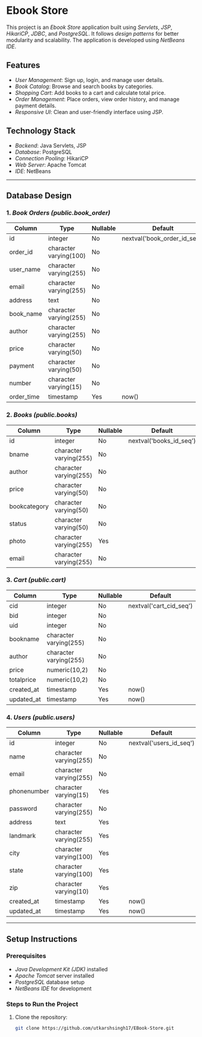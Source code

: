 # Ebook Store

This project is an *Ebook Store* application built using *Servlets*, *JSP*, *HikariCP*, *JDBC*, and *PostgreSQL*. It follows *design patterns* for better modularity and scalability. The application is developed using *NetBeans IDE*.

## Features

- *User Management*: Sign up, login, and manage user details.
- *Book Catalog*: Browse and search books by categories.
- *Shopping Cart*: Add books to a cart and calculate total price.
- *Order Management*: Place orders, view order history, and manage payment details.
- *Responsive UI*: Clean and user-friendly interface using JSP.

## Technology Stack

- *Backend*: Java Servlets, JSP
- *Database*: PostgreSQL
- *Connection Pooling*: HikariCP
- *Web Server*: Apache Tomcat
- *IDE*: NetBeans

---

## Database Design

### 1. *Book Orders (public.book_order)*

| Column      | Type                      | Nullable | Default                              |
|-------------|---------------------------|----------|--------------------------------------|
| id          | integer                 | No       | nextval('book_order_id_seq')      |
| order_id    | character varying(100)  | No       |                                      |
| user_name   | character varying(255)  | No       |                                      |
| email       | character varying(255)  | No       |                                      |
| address     | text                    | No       |                                      |
| book_name   | character varying(255)  | No       |                                      |
| author      | character varying(255)  | No       |                                      |
| price       | character varying(50)   | No       |                                      |
| payment     | character varying(50)   | No       |                                      |
| number      | character varying(15)   | No       |                                      |
| order_time  | timestamp               | Yes      | now()                              |

### 2. *Books (public.books)*

| Column       | Type                      | Nullable | Default                              |
|--------------|---------------------------|----------|--------------------------------------|
| id           | integer                 | No       | nextval('books_id_seq')           |
| bname        | character varying(255)  | No       |                                      |
| author       | character varying(255)  | No       |                                      |
| price        | character varying(50)   | No       |                                      |
| bookcategory | character varying(50)   | No       |                                      |
| status       | character varying(50)   | No       |                                      |
| photo        | character varying(255)  | Yes      |                                      |
| email        | character varying(255)  | No       |                                      |

### 3. *Cart (public.cart)*

| Column       | Type                      | Nullable | Default                              |
|--------------|---------------------------|----------|--------------------------------------|
| cid          | integer                 | No       | nextval('cart_cid_seq')           |
| bid          | integer                 | No       |                                      |
| uid          | integer                 | No       |                                      |
| bookname     | character varying(255)  | No       |                                      |
| author       | character varying(255)  | No       |                                      |
| price        | numeric(10,2)           | No       |                                      |
| totalprice   | numeric(10,2)           | No       |                                      |
| created_at   | timestamp               | Yes      | now()                              |
| updated_at   | timestamp               | Yes      | now()                              |

### 4. *Users (public.users)*

| Column       | Type                      | Nullable | Default                              |
|--------------|---------------------------|----------|--------------------------------------|
| id           | integer                 | No       | nextval('users_id_seq')           |
| name         | character varying(255)  | No       |                                      |
| email        | character varying(255)  | No       |                                      |
| phonenumber  | character varying(15)   | Yes      |                                      |
| password     | character varying(255)  | No       |                                      |
| address      | text                    | Yes      |                                      |
| landmark     | character varying(255)  | Yes      |                                      |
| city         | character varying(100)  | Yes      |                                      |
| state        | character varying(100)  | Yes      |                                      |
| zip          | character varying(10)   | Yes      |                                      |
| created_at   | timestamp               | Yes      | now()                              |
| updated_at   | timestamp               | Yes      | now()                              |

---

## Setup Instructions

### Prerequisites

- *Java Development Kit (JDK)* installed
- *Apache Tomcat* server installed
- *PostgreSQL* database setup
- *NetBeans IDE* for development

### Steps to Run the Project

1. Clone the repository:
   ```bash
   git clone https://github.com/utkarshsingh17/EBook-Store.git
